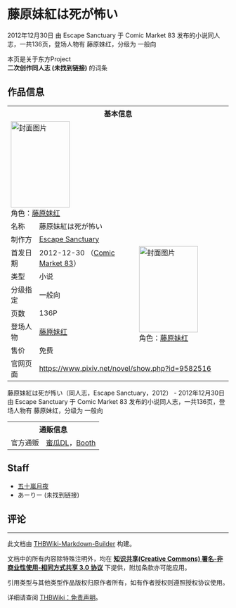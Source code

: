 # 藤原妹紅は死が怖い

<!-- source html: G:\repos\THBWiki-Markdown-Builder\THBWikiMarkdown\Temp\main\6\6b\ns0%3A%E8%97%A4%E5%8E%9F%E5%A6%B9%E7%B4%85%E3%81%AF%E6%AD%BB%E3%81%8C%E6%80%96%E3%81%84.html -->

2012年12月30日 由 Escape Sanctuary 于 Comic Market 83 发布的小说同人志，一共136页，登场人物有 藤原妹红，分级为 一般向

本页是关于东方Project  
 **二次创作同人志 (未找到链接)** 的词条
## 作品信息

<table><tbody><tr><th colspan="3">基本信息</th></tr><tr><td class="cover-artwork-mobile" colspan="2"><a href="./文件-藤原妹紅は死が怖い封面.jpg.md" class="image" title="封面图片"><img alt="封面图片" src="https://upload.thwiki.cc/thumb/5/51/%E8%97%A4%E5%8E%9F%E5%A6%B9%E7%B4%85%E3%81%AF%E6%AD%BB%E3%81%8C%E6%80%96%E3%81%84%E5%B0%81%E9%9D%A2.jpg/134px-%E8%97%A4%E5%8E%9F%E5%A6%B9%E7%B4%85%E3%81%AF%E6%AD%BB%E3%81%8C%E6%80%96%E3%81%84%E5%B0%81%E9%9D%A2.jpg" decoding="async" loading="lazy" width="134" height="196" srcset="https://upload.thwiki.cc/thumb/5/51/%E8%97%A4%E5%8E%9F%E5%A6%B9%E7%B4%85%E3%81%AF%E6%AD%BB%E3%81%8C%E6%80%96%E3%81%84%E5%B0%81%E9%9D%A2.jpg/201px-%E8%97%A4%E5%8E%9F%E5%A6%B9%E7%B4%85%E3%81%AF%E6%AD%BB%E3%81%8C%E6%80%96%E3%81%84%E5%B0%81%E9%9D%A2.jpg 1.5x, https://upload.thwiki.cc/thumb/5/51/%E8%97%A4%E5%8E%9F%E5%A6%B9%E7%B4%85%E3%81%AF%E6%AD%BB%E3%81%8C%E6%80%96%E3%81%84%E5%B0%81%E9%9D%A2.jpg/269px-%E8%97%A4%E5%8E%9F%E5%A6%B9%E7%B4%85%E3%81%AF%E6%AD%BB%E3%81%8C%E6%80%96%E3%81%84%E5%B0%81%E9%9D%A2.jpg 2x" data-file-width="623" data-file-height="909"></a><div class="cover-char">角色：<a href="./藤原妹红.md" title="藤原妹红">藤原妹红</a></div></td>
</tr><tr><td class="label">名称</td><td colspan="2"> 藤原妹紅は死が怖い </td></tr><tr><td class="label">制作方</td><td><a href="./Escape_Sanctuary.md" title="Escape Sanctuary">Escape Sanctuary</a></td><td class="cover-artwork" rowspan="7" style="min-width:196px;"><a href="./文件-藤原妹紅は死が怖い封面.jpg.md" class="image" title="封面图片"><img alt="封面图片" src="https://upload.thwiki.cc/thumb/5/51/%E8%97%A4%E5%8E%9F%E5%A6%B9%E7%B4%85%E3%81%AF%E6%AD%BB%E3%81%8C%E6%80%96%E3%81%84%E5%B0%81%E9%9D%A2.jpg/134px-%E8%97%A4%E5%8E%9F%E5%A6%B9%E7%B4%85%E3%81%AF%E6%AD%BB%E3%81%8C%E6%80%96%E3%81%84%E5%B0%81%E9%9D%A2.jpg" decoding="async" loading="lazy" width="134" height="196" srcset="https://upload.thwiki.cc/thumb/5/51/%E8%97%A4%E5%8E%9F%E5%A6%B9%E7%B4%85%E3%81%AF%E6%AD%BB%E3%81%8C%E6%80%96%E3%81%84%E5%B0%81%E9%9D%A2.jpg/201px-%E8%97%A4%E5%8E%9F%E5%A6%B9%E7%B4%85%E3%81%AF%E6%AD%BB%E3%81%8C%E6%80%96%E3%81%84%E5%B0%81%E9%9D%A2.jpg 1.5x, https://upload.thwiki.cc/thumb/5/51/%E8%97%A4%E5%8E%9F%E5%A6%B9%E7%B4%85%E3%81%AF%E6%AD%BB%E3%81%8C%E6%80%96%E3%81%84%E5%B0%81%E9%9D%A2.jpg/269px-%E8%97%A4%E5%8E%9F%E5%A6%B9%E7%B4%85%E3%81%AF%E6%AD%BB%E3%81%8C%E6%80%96%E3%81%84%E5%B0%81%E9%9D%A2.jpg 2x" data-file-width="623" data-file-height="909"></a><div class="cover-char">角色：<a href="./藤原妹红.md" title="藤原妹红">藤原妹红</a></div></td>
</tr><tr><td class="label">首发日期</td><td>2012-12-30&#160;（<a href="/展会作品列表?e=Comic+Market%2383">Comic Market 83</a>）</td></tr><tr><td class="label">类型</td><td>小说</td></tr><tr><td class="label">分级指定</td><td>一般向</td></tr><tr><td class="label">页数</td><td>136P</td></tr><tr><td class="label">登场人物</td><td><a href="./藤原妹红.md" title="藤原妹红">藤原妹红</a></td></tr><tr><td class="label">售价</td><td>免费</td></tr>
<tr><td class="label">官网页面</td><td colspan="2"><a rel="nofollow" class="external free" href="https://www.pixiv.net/novel/show.php?id=9582516">https://www.pixiv.net/novel/show.php?id=9582516</a></td></tr></tbody></table>

藤原妹紅は死が怖い（同人志，Escape Sanctuary，2012） - 2012年12月30日 由 Escape Sanctuary 于 Comic Market 83 发布的小说同人志，一共136页，登场人物有 藤原妹红，分级为 一般向

<table><tbody><tr><th colspan="3">通贩信息</th></tr><tr><td class="label">官方通贩</td><td colspan="2"><a rel="nofollow" class="external text" href="https://www.melonbooks.com/index.php?main_page=product_info&amp;products_id=http://www.melonbooks.com/index.php?main_page=product_info&amp;products_id=IT0000160255">蜜瓜DL</a>，<a rel="nofollow" class="external text" href="https://escapesanctuary.booth.pm/items/233">Booth</a></td></tr></tbody></table>


## Staff
- [五十嵐月夜](./五十嵐月夜.md)
- あーりー (未找到链接)

## 评论




---

此文档由 [THBWiki-Markdown-Builder](https://github.com/Delsin-Yu/THBWiki-Markdown-Builder) 构建。

文档中的所有内容除特殊注明外，均在 [**知识共享(Creative Commons) 署名-非商业性使用-相同方式共享 3.0 协议**](https://creativecommons.org/licenses/by-sa/3.0/deed.zh-hans) 下提供，附加条款亦可能应用。

引用类型与其他类型作品版权归原作者所有，如有作者授权则遵照授权协议使用。

详细请查阅 [THBWiki：免责声明](https://thbwiki.cc/THBWiki:%E5%85%8D%E8%B4%A3%E5%A3%B0%E6%98%8E)。

